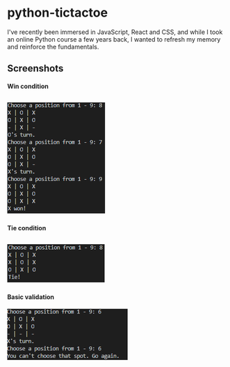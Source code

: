 # python-tictactoe

I've recently been immersed in JavaScript, React and CSS, and while I took an online Python course a few years back, I wanted to refresh my memory and reinforce the fundamentals.

## Screenshots
#### Win condition  
  
![image](./assets/TTT1.png)
---
#### Tie condition 
   
![image](./assets/TTT2.png)
---
#### Basic validation 
   
![image](./assets/TTT3.png)
